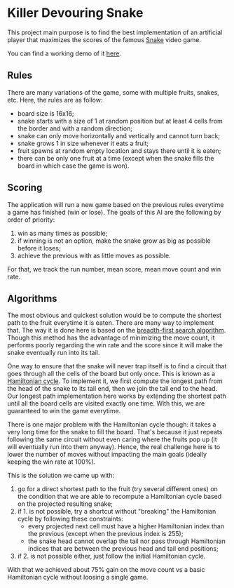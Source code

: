 # Killer Devouring Snake

This project main purpose is to find the best implementation of an artificial player that maximizes the scores of the famous [Snake][wiki-snake] video game.

You can find a working demo of it [here][demo].

## Rules

There are many variations of the game, some with multiple fruits, snakes, etc. Here, the rules are as follow:
- board size is 16x16;
- snake starts with a size of 1 at random position but at least 4 cells from the border and with a random direction;
- snake can only move horizontally and vertically and cannot turn back;
- snake grows 1 in size whenever it eats a fruit;
- fruit spawns at random empty location and stays there until it is eaten;
- there can be only one fruit at a time (except when the snake fills the board in which case the game is won).

## Scoring

The application will run a new game based on the previous rules everytime a game has finished (win or lose).
The goals of this AI are the following by order of priority:
1. win as many times as possible;
2. if winning is not an option, make the snake grow as big as possible before it loses;
3. achieve the previous with as little moves as possible.

For that, we track the run number, mean score, mean move count and win rate.

## Algorithms

The most obvious and quickest solution would be to compute the shortest path to the fruit everytime it is eaten. There are many way to implement that. The way it is done here is based on the [breadth-first search algorithm][wiki-bfs].
Though this method has the advantage of minimizing the move count, it performs poorly regarding the win rate and the score since it will make the snake eventually run into its tail.

One way to ensure that the snake will never trap itself is to find a circuit that goes through all the cells of the board but only once. This is known as a [Hamiltonian cycle][wiki-hamilton]. To implement it, we first compute the longest path from the head of the snake to its tail end, then we join the tail end to the head. Our longest path implementation here works by extending the shortest path until all the board cells are visited exactly one time.
With this, we are guaranteed to win the game everytime.

There is one major problem with the Hamiltonian cycle though: it takes a very long time for the snake to fill the board. That's because it just repeats following the same circuit without even caring where the fruits pop up (it will eventually run into them anyway). Hence, the real challenge here is to lower the number of moves without impacting the main goals (ideally keeping the win rate at 100%).

This is the solution we came up with:
1. go for a direct shortest path to the fruit (try several different ones) on the condition that we are able to recompute a Hamiltonian cycle based on the projected resulting snake;
2. if 1. is not possible, try a shortcut without "breaking" the Hamiltonian cycle by following these constraints:
    - every projected next cell must have a higher Hamiltonian index than the previous (except when the previous index is 255);
    - the snake head cannot overlap the tail nor pass through Hamiltonian indices that are between the previous head and tail end positions;
3. if 2. is not possible either, just follow the initial Hamiltonian cycle.

With that we achieved about 75% gain on the move count vs a basic Hamiltonian cycle without loosing a single game.

[demo]: https://xmamat.github.io/killer-devouring-snake/
[wiki-snake]: https://en.wikipedia.org/wiki/Snake_(video_game)
[wiki-bfs]: https://en.wikipedia.org/wiki/Breadth-first_search
[wiki-hamilton]: https://en.wikipedia.org/wiki/Hamiltonian_path